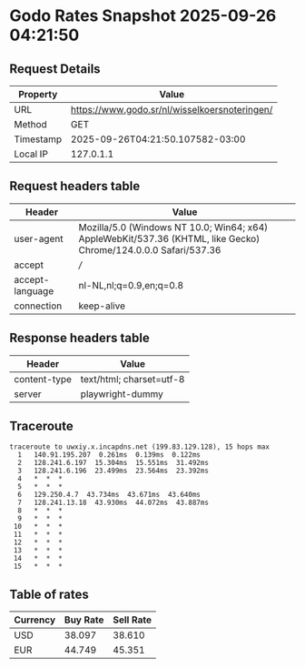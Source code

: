 # Godo Rates Snapshot 2025-09-26 04:21:50
## Request Details

| Property | Value |
|----------|-------|
| URL | https://www.godo.sr/nl/wisselkoersnoteringen/ |
| Method | GET |
| Timestamp | 2025-09-26T04:21:50.107582-03:00 |
| Local IP | 127.0.1.1 |
    
## Request headers table

| Header | Value |
|--------|-------|
| user-agent | Mozilla/5.0 (Windows NT 10.0; Win64; x64) AppleWebKit/537.36 (KHTML, like Gecko) Chrome/124.0.0.0 Safari/537.36 |
| accept | */* |
| accept-language | nl-NL,nl;q=0.9,en;q=0.8 |
| connection | keep-alive |

    
## Response headers table
| Header | Value |
|--------|-------|
| content-type | text/html; charset=utf-8 |
| server | playwright-dummy |

## Traceroute 

```
traceroute to uwxiy.x.incapdns.net (199.83.129.128), 15 hops max
  1   140.91.195.207  0.261ms  0.139ms  0.122ms 
  2   128.241.6.197  15.304ms  15.551ms  31.492ms 
  3   128.241.6.196  23.499ms  23.564ms  23.392ms 
  4   *  *  * 
  5   *  *  * 
  6   129.250.4.7  43.734ms  43.671ms  43.640ms 
  7   128.241.13.18  43.930ms  44.072ms  43.887ms 
  8   *  *  * 
  9   *  *  * 
 10   *  *  * 
 11   *  *  * 
 12   *  *  * 
 13   *  *  * 
 14   *  *  * 
 15   *  *  * 

```


## Table of rates

| Currency | Buy Rate | Sell Rate |
|----------|----------|-----------|
| USD | 38.097 | 38.610 |
| EUR | 44.749 | 45.351 |
